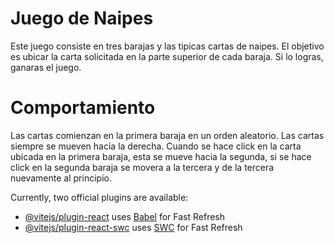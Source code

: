 # Juego de Naipes

Este juego consiste en tres barajas y las tipicas cartas de naipes. El objetivo es ubicar la carta solicitada en la parte superior de cada baraja. Si lo logras, ganaras el juego.

# Comportamiento
Las cartas comienzan en la primera baraja en un orden aleatorio. Las cartas siempre se mueven hacia la derecha. Cuando se hace click en la carta ubicada en la primera baraja, esta se mueve hacia la segunda, si se hace click en la segunda baraja se movera a la tercera y de la tercera nuevamente al principio.

Currently, two official plugins are available:

- [@vitejs/plugin-react](https://github.com/vitejs/vite-plugin-react/blob/main/packages/plugin-react/README.md) uses [Babel](https://babeljs.io/) for Fast Refresh
- [@vitejs/plugin-react-swc](https://github.com/vitejs/vite-plugin-react-swc) uses [SWC](https://swc.rs/) for Fast Refresh
